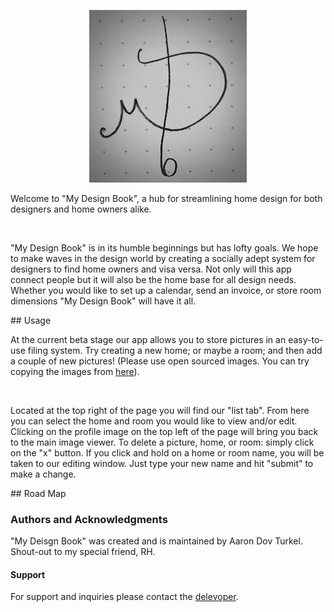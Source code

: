 <p align="center"><img width=50% height=50% src=public/img_store/mdb_logo.png></p>

<p align"center">Welcome to "My Design Book", a hub for streamlining home design for both designers and home owners alike.</p>
<br>
<p align"center">"My Design Book" is in its humble beginnings but has lofty goals. We hope to make waves in the design world by creating a socially adept system for designers to find home owners and visa versa. Not only will this app connect people but it will also be the home base for all design needs. Whether you would like to set up a calendar, send an invoice, or store room dimensions "My Design Book" will have it all.</p>
## Usage


<p align"center">At the current beta stage our app allows you to store pictures in an easy-to-use filing system. Try creating a new home; or maybe a room; and then add a couple of new pictures! (Please use open sourced images. You can try copying the images from <a href="https://unsplash.com/">here</a>).</p>
<br>
<p align"center">Located at the top right of the page you will find our "list tab". From here you can select the home and room you would like to view and/or edit. Clicking on the profile image on the top left of the page will bring you back to the main image viewer. To delete a picture, home, or room: simply click on the "x" button. If you click and hold on a home or room name, you will be taken to our editing window. Just type your new name and hit "submit" to make a change.</p>
## Road Map

### Authors and Acknowledgments

"My Deisgn Book" was created and is maintained by Aaron Dov Turkel.
<br>
Shout-out to my special friend, RH.

#### Support

For support and inquiries please contact the [delevoper](mailto:"theholycoder@gmail.com").

